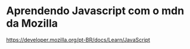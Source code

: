 # Aprendendo Javascript com o mdn da Mozilla

https://developer.mozilla.org/pt-BR/docs/Learn/JavaScript